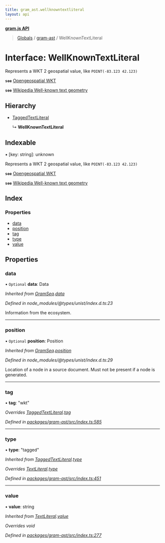```yaml
---
title: gram_ast.wellknowntextliteral
layout: api
---
```


**[gram.js API](../README.md)**

> [Globals](../globals.md) / [gram-ast](../modules/gram_ast.md) / WellKnownTextLiteral

# Interface: WellKnownTextLiteral

Represents a WKT 2 geospatial value, like `POINT(-83.123 42.123)`

**`see`** [Opengeospatial WKT](http://docs.opengeospatial.org/is/18-010r7/18-010r7.html)

**`see`** [Wikipedia Well-known text geometry](https://en.wikipedia.org/wiki/Well-known_text_representation_of_geometry)

## Hierarchy

* [TaggedTextLiteral](gram_ast.taggedtextliteral.md)

  ↳ **WellKnownTextLiteral**

## Indexable

▪ [key: string]: unknown

Represents a WKT 2 geospatial value, like `POINT(-83.123 42.123)`

**`see`** [Opengeospatial WKT](http://docs.opengeospatial.org/is/18-010r7/18-010r7.html)

**`see`** [Wikipedia Well-known text geometry](https://en.wikipedia.org/wiki/Well-known_text_representation_of_geometry)

## Index

### Properties

* [data](gram_ast.wellknowntextliteral.md#data)
* [position](gram_ast.wellknowntextliteral.md#position)
* [tag](gram_ast.wellknowntextliteral.md#tag)
* [type](gram_ast.wellknowntextliteral.md#type)
* [value](gram_ast.wellknowntextliteral.md#value)

## Properties

### data

• `Optional` **data**: Data

*Inherited from [GramSeq](gram_ast.gramseq.md).[data](gram_ast.gramseq.md#data)*

*Defined in node_modules/@types/unist/index.d.ts:23*

Information from the ecosystem.

___

### position

• `Optional` **position**: Position

*Inherited from [GramSeq](gram_ast.gramseq.md).[position](gram_ast.gramseq.md#position)*

*Defined in node_modules/@types/unist/index.d.ts:29*

Location of a node in a source document.
Must not be present if a node is generated.

___

### tag

•  **tag**: \"wkt\"

*Overrides [TaggedTextLiteral](gram_ast.taggedtextliteral.md).[tag](gram_ast.taggedtextliteral.md#tag)*

*Defined in [packages/gram-ast/src/index.ts:585](https://github.com/gram-data/gram-js/blob/6df7c85/packages/gram-ast/src/index.ts#L585)*

___

### type

•  **type**: \"tagged\"

*Inherited from [TaggedTextLiteral](gram_ast.taggedtextliteral.md).[type](gram_ast.taggedtextliteral.md#type)*

*Overrides [TextLiteral](gram_ast.textliteral.md).[type](gram_ast.textliteral.md#type)*

*Defined in [packages/gram-ast/src/index.ts:451](https://github.com/gram-data/gram-js/blob/6df7c85/packages/gram-ast/src/index.ts#L451)*

___

### value

•  **value**: string

*Inherited from [TextLiteral](gram_ast.textliteral.md).[value](gram_ast.textliteral.md#value)*

*Overrides void*

*Defined in [packages/gram-ast/src/index.ts:277](https://github.com/gram-data/gram-js/blob/6df7c85/packages/gram-ast/src/index.ts#L277)*
